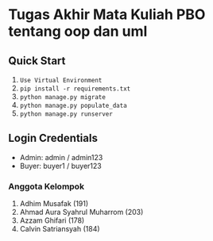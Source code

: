 # Tugas Akhir Mata Kuliah PBO tentang oop dan uml

## Quick Start
1. `Use Virtual Environment`
2. `pip install -r requirements.txt`
3. `python manage.py migrate`
4. `python manage.py populate_data`
5. `python manage.py runserver`

## Login Credentials
- Admin: admin / admin123
- Buyer: buyer1 / buyer123

### Anggota Kelompok
1. Adhim Musafak (191)
2. Ahmad Aura Syahrul Muharrom (203)
3. Azzam Ghifari (178)
4. Calvin Satriansyah (184)
